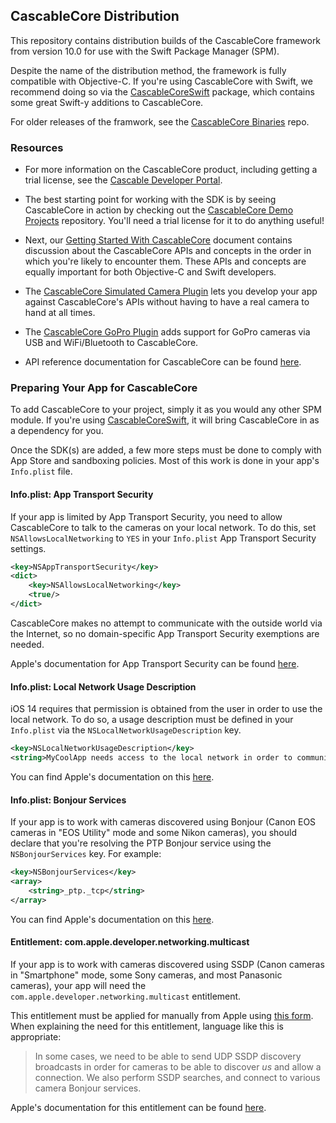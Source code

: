 ## CascableCore Distribution

This repository contains distribution builds of the CascableCore framework from version 10.0 for use with the Swift Package Manager (SPM).

Despite the name of the distribution method, the framework is fully compatible with Objective-C. If you're using CascableCore with Swift, we recommend doing so via the [CascableCoreSwift](https://github.com/cascable/cascablecore-swift) package, which contains some great Swift-y additions to CascableCore.

For older releases of the framwork, see the [CascableCore Binaries](https://github.com/Cascable/cascablecore-binaries) repo.

### Resources

- For more information on the CascableCore product, including getting a trial license, see the [Cascable Developer Portal](https://developer.cascable.se/).

- The best starting point for working with the SDK is by seeing CascableCore in action by checking out the [CascableCore Demo Projects](https://github.com/Cascable/cascablecore-demo) repository. You'll need a trial license for it to do anything useful!

- Next, our [Getting Started With CascableCore](https://github.com/Cascable/cascablecore-demo/blob/master/Getting%20Started%20With%20CascableCore.md) document contains discussion about the CascableCore APIs and concepts in the order in which you're likely to encounter them. These APIs and concepts are equally important for both Objective-C and Swift developers.

- The [CascableCore Simulated Camera Plugin](https://github.com/Cascable/cascablecore-simulated-camera/) lets you develop your app against CascableCore's APIs without having to have a real camera to hand at all times.

- The [CascableCore GoPro Plugin](https://github.com/Cascable/cascablecore-gopro-plugin) adds support for GoPro cameras via USB and WiFi/Bluetooth to CascableCore.

- API reference documentation for CascableCore can be found [here](https://cascable.github.io).

### Preparing Your App for CascableCore

To add CascableCore to your project, simply it as you would any other SPM module. If you're using [CascableCoreSwift](https://github.com/cascable/cascablecore-swift), it will bring CascableCore in as a dependency for you.

Once the SDK(s) are added, a few more steps must be done to comply with App Store and sandboxing policies. Most of this work is done in your app's `Info.plist` file.

#### Info.plist: App Transport Security

If your app is limited by App Transport Security, you need to allow CascableCore to talk to the cameras on your local network. To do this, set `NSAllowsLocalNetworking` to `YES` in your `Info.plist` App Transport Security settings.

```xml
<key>NSAppTransportSecurity</key>
<dict>
    <key>NSAllowsLocalNetworking</key>
    <true/>
</dict>
```

CascableCore makes no attempt to communicate with the outside world via the Internet, so no domain-specific App Transport Security exemptions are needed.

Apple's documentation for App Transport Security can be found [here](https://developer.apple.com/documentation/bundleresources/information_property_list/nsapptransportsecurity).

#### Info.plist: Local Network Usage Description

iOS 14 requires that permission is obtained from the user in order to use the local network. To do so, a usage description must be defined in your `Info.plist` via the `NSLocalNetworkUsageDescription` key.

```xml
<key>NSLocalNetworkUsageDescription</key>
<string>MyCoolApp needs access to the local network in order to communicate with cameras over WiFi.</string>
```

You can find Apple's documentation on this [here](https://developer.apple.com/news/?id=0oi77447).

#### Info.plist: Bonjour Services

If your app is to work with cameras discovered using Bonjour (Canon EOS cameras in "EOS Utility" mode and some Nikon cameras), you should declare that you're resolving the PTP Bonjour service using the `NSBonjourServices` key. For example:

```xml
<key>NSBonjourServices</key>
<array>
    <string>_ptp._tcp</string>
</array>
```

You can find Apple's documentation on this [here](https://developer.apple.com/news/?id=0oi77447).

#### Entitlement: com.apple.developer.networking.multicast

If your app is to work with cameras discovered using SSDP (Canon cameras in "Smartphone" mode, some Sony cameras, and most Panasonic cameras), your app will need the `com.apple.developer.networking.multicast` entitlement.

This entitlement must be applied for manually from Apple using [this form](https://developer.apple.com/contact/request/networking-multicast). When explaining the need for this entitlement, language like this is appropriate: 

> In some cases, we need to be able to send UDP SSDP discovery broadcasts in order for cameras to be able to discover _us_ and allow a connection. We also perform SSDP searches, and connect to various camera Bonjour services. 

Apple's documentation for this entitlement can be found [here](https://developer.apple.com/documentation/bundleresources/entitlements/com_apple_developer_networking_multicast).

